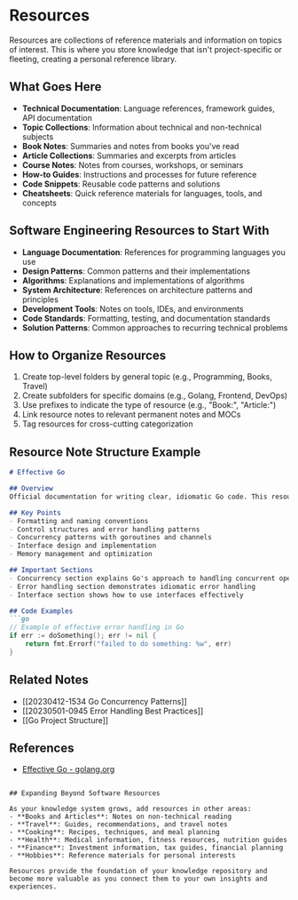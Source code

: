 # Resources

Resources are collections of reference materials and information on topics of interest. This is where you store knowledge that isn't project-specific or fleeting, creating a personal reference library.

## What Goes Here

- **Technical Documentation**: Language references, framework guides, API documentation
- **Topic Collections**: Information about technical and non-technical subjects
- **Book Notes**: Summaries and notes from books you've read
- **Article Collections**: Summaries and excerpts from articles
- **Course Notes**: Notes from courses, workshops, or seminars
- **How-to Guides**: Instructions and processes for future reference
- **Code Snippets**: Reusable code patterns and solutions
- **Cheatsheets**: Quick reference materials for languages, tools, and concepts

## Software Engineering Resources to Start With

- **Language Documentation**: References for programming languages you use
- **Design Patterns**: Common patterns and their implementations
- **Algorithms**: Explanations and implementations of algorithms
- **System Architecture**: References on architecture patterns and principles
- **Development Tools**: Notes on tools, IDEs, and environments
- **Code Standards**: Formatting, testing, and documentation standards
- **Solution Patterns**: Common approaches to recurring technical problems

## How to Organize Resources

1. Create top-level folders by general topic (e.g., Programming, Books, Travel)
2. Create subfolders for specific domains (e.g., Golang, Frontend, DevOps)
3. Use prefixes to indicate the type of resource (e.g., "Book:", "Article:")
4. Link resource notes to relevant permanent notes and MOCs
5. Tag resources for cross-cutting categorization

## Resource Note Structure Example

```markdown
# Effective Go

## Overview
Official documentation for writing clear, idiomatic Go code. This resource covers the essential patterns and practices for effective Go programming.

## Key Points
- Formatting and naming conventions
- Control structures and error handling patterns
- Concurrency patterns with goroutines and channels
- Interface design and implementation
- Memory management and optimization

## Important Sections
- Concurrency section explains Go's approach to handling concurrent operations
- Error handling section demonstrates idiomatic error handling
- Interface section shows how to use interfaces effectively

## Code Examples
```go
// Example of effective error handling in Go
if err := doSomething(); err != nil {
    return fmt.Errorf("failed to do something: %w", err)
}
```

## Related Notes
- [[20230412-1534 Go Concurrency Patterns]]
- [[20230501-0945 Error Handling Best Practices]]
- [[Go Project Structure]]

## References
- [Effective Go - golang.org](https://golang.org/doc/effective_go)
```

## Expanding Beyond Software Resources

As your knowledge system grows, add resources in other areas:
- **Books and Articles**: Notes on non-technical reading
- **Travel**: Guides, recommendations, and travel notes
- **Cooking**: Recipes, techniques, and meal planning
- **Health**: Medical information, fitness resources, nutrition guides
- **Finance**: Investment information, tax guides, financial planning
- **Hobbies**: Reference materials for personal interests

Resources provide the foundation of your knowledge repository and become more valuable as you connect them to your own insights and experiences. 